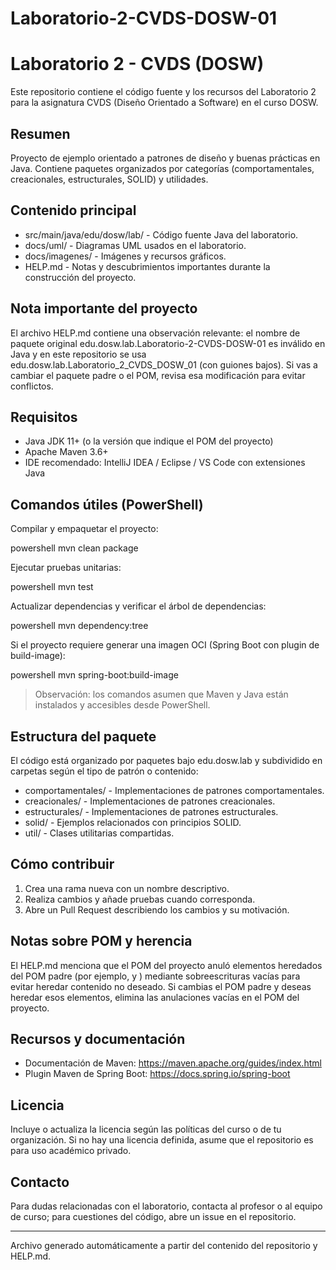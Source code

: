 # Laboratorio-2-CVDS-DOSW-01

# Laboratorio 2 - CVDS (DOSW)

Este repositorio contiene el código fuente y los recursos del Laboratorio 2 para la asignatura CVDS (Diseño Orientado a Software) en el curso DOSW.

## Resumen

Proyecto de ejemplo orientado a patrones de diseño y buenas prácticas en Java. Contiene paquetes organizados por categorías (comportamentales, creacionales, estructurales, SOLID) y utilidades.

## Contenido principal

- src/main/java/edu/dosw/lab/ - Código fuente Java del laboratorio.
- docs/uml/ - Diagramas UML usados en el laboratorio.
- docs/imagenes/ - Imágenes y recursos gráficos.
- HELP.md - Notas y descubrimientos importantes durante la construcción del proyecto.

## Nota importante del proyecto

El archivo HELP.md contiene una observación relevante: el nombre de paquete original edu.dosw.lab.Laboratorio-2-CVDS-DOSW-01 es inválido en Java y en este repositorio se usa edu.dosw.lab.Laboratorio_2_CVDS_DOSW_01 (con guiones bajos). Si vas a cambiar el paquete padre o el POM, revisa esa modificación para evitar conflictos.

## Requisitos

- Java JDK 11+ (o la versión que indique el POM del proyecto)
- Apache Maven 3.6+
- IDE recomendado: IntelliJ IDEA / Eclipse / VS Code con extensiones Java

## Comandos útiles (PowerShell)

Compilar y empaquetar el proyecto:

powershell
mvn clean package


Ejecutar pruebas unitarias:

powershell
mvn test


Actualizar dependencias y verificar el árbol de dependencias:

powershell
mvn dependency:tree


Si el proyecto requiere generar una imagen OCI (Spring Boot con plugin de build-image):

powershell
mvn spring-boot:build-image


> Observación: los comandos asumen que Maven y Java están instalados y accesibles desde PowerShell.

## Estructura del paquete

El código está organizado por paquetes bajo edu.dosw.lab y subdividido en carpetas según el tipo de patrón o contenido:

- comportamentales/ - Implementaciones de patrones comportamentales.
- creacionales/ - Implementaciones de patrones creacionales.
- estructurales/ - Implementaciones de patrones estructurales.
- solid/ - Ejemplos relacionados con principios SOLID.
- util/ - Clases utilitarias compartidas.

## Cómo contribuir

1. Crea una rama nueva con un nombre descriptivo.
2. Realiza cambios y añade pruebas cuando corresponda.
3. Abre un Pull Request describiendo los cambios y su motivación.

## Notas sobre POM y herencia

El HELP.md menciona que el POM del proyecto anuló elementos heredados del POM padre (por ejemplo, <license> y <developers>) mediante sobreescrituras vacías para evitar heredar contenido no deseado. Si cambias el POM padre y deseas heredar esos elementos, elimina las anulaciones vacías en el POM del proyecto.

## Recursos y documentación

- Documentación de Maven: https://maven.apache.org/guides/index.html
- Plugin Maven de Spring Boot: https://docs.spring.io/spring-boot

## Licencia

Incluye o actualiza la licencia según las políticas del curso o de tu organización. Si no hay una licencia definida, asume que el repositorio es para uso académico privado.

## Contacto

Para dudas relacionadas con el laboratorio, contacta al profesor o al equipo de curso; para cuestiones del código, abre un issue en el repositorio.

---

Archivo generado automáticamente a partir del contenido del repositorio y HELP.md.